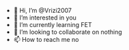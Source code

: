 - 👋 Hi, I’m @Vrizi2007
- 👀 I’m interested in you
- 🌱 I’m currently learning FET
- 💞️ I’m looking to collaborate on nothing
- 📫 How to reach me no
<!---
Vrizi2007/Vrizi2007 is a ✨ special ✨ repository because its `README.md` (this file) appears on your GitHub profile.
You can click the Preview link to take a look at your changes.
--->
